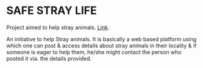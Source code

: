 # SAFE STRAY LIFE

Project aimed to help stray animals. [Link](https://safe-stray-life.netlify.app/).

An initiative to help Stray animals. It is basically a web based platform using which one can post & access details about stray animals in their locality & if someone is eager to help them, he/she might contact the person who posted it via. the details provided.


